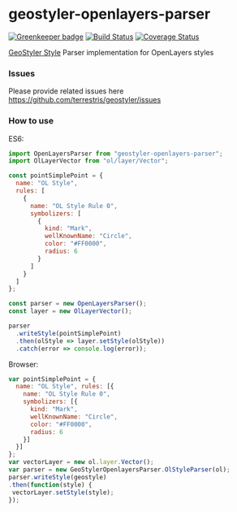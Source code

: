 # geostyler-openlayers-parser

[![Greenkeeper badge](https://badges.greenkeeper.io/terrestris/geostyler-openlayers-parser.svg)](https://greenkeeper.io/)
[![Build Status](https://travis-ci.org/terrestris/geostyler-openlayers-parser.svg?branch=master)](https://travis-ci.org/terrestris/geostyler-openlayers-parser)
[![Coverage Status](https://coveralls.io/repos/github/terrestris/geostyler-openlayers-parser/badge.svg?branch=master)](https://coveralls.io/github/terrestris/geostyler-openlayers-parser?branch=master)

[GeoStyler Style](https://github.com/terrestris/geostyler) Parser implementation for OpenLayers styles

### Issues
Please provide related issues here https://github.com/terrestris/geostyler/issues

### How to use

ES6:
```js
import OpenLayersParser from "geostyler-openlayers-parser";
import OlLayerVector from "ol/layer/Vector";

const pointSimplePoint = {
  name: "OL Style",
  rules: [
    {
      name: "OL Style Rule 0",
      symbolizers: [
        {
          kind: "Mark",
          wellKnownName: "Circle",
          color: "#FF0000",
          radius: 6
        }
      ]
    }
  ]
};

const parser = new OpenLayersParser();
const layer = new OlLayerVector();

parser
  .writeStyle(pointSimplePoint)
  .then(olStyle => layer.setStyle(olStyle))
  .catch(error => console.log(error));
```

Browser:

```js
var pointSimplePoint = {
  name: "OL Style", rules: [{
    name: "OL Style Rule 0",
    symbolizers: [{
      kind: "Mark",
      wellKnownName: "Circle",
      color: "#FF0000",
      radius: 6
    }]
  }]
};
var vectorLayer = new ol.layer.Vector();
var parser = new GeoStylerOpenlayersParser.OlStyleParser(ol);
parser.writeStyle(geostyle)
.then(function(style) {
 vectorLayer.setStyle(style);
});
```
